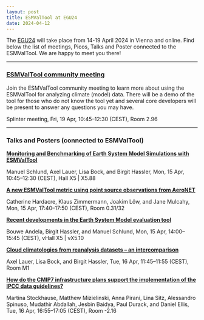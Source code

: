 ```yaml
---
layout: post
title: ESMValTool at EGU24
date: 2024-04-12
---
```


The [EGU24](https://egu24.eu/) will take place from 14-19 April 2024 in Vienna and online. Find below the list of meetings, Picos, Talks and Poster connected to the ESMValTool. We are happy to meet you there!


-------------------

### [ESMValTool community meeting](https://meetingorganizer.copernicus.org/EGU24/session/51022)

Join the ESMValTool community meeting to learn more about using the ESMValTool for analyzing climate (model) data. There will be a demo of the tool for those who do not know the tool yet and several core developers will be present to answer any questions you may have.

Splinter meeting, Fri, 19 Apr, 10:45–12:30 (CEST), Room 2.96

-------------------

### Talks and Posters (connected to ESMValTool)

**[Monitoring and Benchmarking of Earth System Model Simulations with ESMValTool](https://meetingorganizer.copernicus.org/EGU24/EGU24-8947.html)**

Manuel Schlund, Axel Lauer, Lisa Bock, and Birgit Hassler,
Mon, 15 Apr, 10:45–12:30 (CEST), Hall X5 | X5.88

**[A new ESMValTool metric using point source observations from AeroNET](https://meetingorganizer.copernicus.org/EGU24/EGU24-12905.html)**

Catherine Hardacre, Klaus Zimmermann, Joakim Löw, and Jane Mulcahy,
Mon, 15 Apr, 17:40–17:50 (CEST), Room 0.31/32

**[Recent developments in the Earth System Model evaluation tool](https://meetingorganizer.copernicus.org/EGU24/EGU24-12558.html)**

Bouwe Andela, Birgit Hassler, and Manuel Schlund,
Mon, 15 Apr, 14:00–15:45 (CEST), vHall X5 | vX5.10

**[Cloud climatologies from reanalysis datasets – an intercomparison](https://meetingorganizer.copernicus.org/EGU24/EGU24-7531.html)**

Axel Lauer, Lisa Bock, and Birgit Hassler,
Tue, 16 Apr, 11:45–11:55 (CEST), Room M1

**[How do the CMIP7 infrastructure plans support the implementation of the IPCC data guidelines?](https://meetingorganizer.copernicus.org/EGU24/EGU24-17356.html)**

Martina Stockhause, Matthew Mizielinski, Anna Pirani, Lina Sitz, Alessandro Spinuso, Mudathir Abdallah, Jesbin Baidya, Paul Durack, and Daniel Ellis,
Tue, 16 Apr, 16:55–17:05 (CEST), Room -2.16
